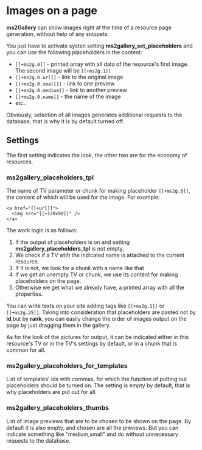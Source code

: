 # Images on a page

**ms2Gallery** can show images right at the time of a resource page generation, without help of any snippets.

You just have to activate systen setting **ms2gallery_set_placeholders** and you can use the following placeholders in the content:

- `[[+ms2g.0]]` - printed array with all data of the resource's first image. The second image will be `[[+ms2g.1]]`
- `[[+ms2g.0.url]]` - link to the original image
- `[[+ms2g.0.small]]` - link to one preview
- `[[+ms2g.0.medium]]` - link to another preview
- `[[+ms2g.0.name]]` - the name of the image
- etc..

Obviously, selection of all images generates additional requests to the database, that is why it is by default turned off.

## Settings

The first setting indicates the look, the other two are for the economy of resources.

### ms2gallery_placeholders_tpl

The name of TV parameter or chunk for making placeholder `[[+ms2g.0]]`, the content of which will be used for the image. For example:

```modx
<a href="[[+url]]">
  <img src="[[+120x90]]" />
</a>
```

The work logic is as follows:

1. If the output of placeholders is on and setting **ms2gallery_placeholders_tpl** is not empty,
2. We check if a TV with the indicated name is attached to the current resource.
3. If it is not, we look for a chunk with a name like that
4. If we get an unempty TV or chunk, we use its content for making placeholders on the page.
5. Otherwise we get what we already have, a printed array with all the properties.

You can write texts on your site adding tags like `[[+ms2g.1]]` or `[[+ms2g.25]]`.
Taking into consideration that placeholders are pasted not by **id**,but by **rank**, you can easily change the order of images output on the page by just dragging them in the gallery.

As for the look of the pictures for output, it can be indicated either in this resource's TV or in the TV's settings by default, or in a chunk that is common for all.

### ms2gallery_placeholders_for_templates

List of templates' ids with commas, for which the function of putting out placeholders should be turned on.
The setting is empty by default, that is why placeholders are put out for all.

### ms2gallery_placeholders_thumbs

List of image previews that are to be chosen to be shown on the page.
By default it is also empty, and chosen are all the previews. But you can indicate something like "medium,small" and do without unnecessary requests to the database.
